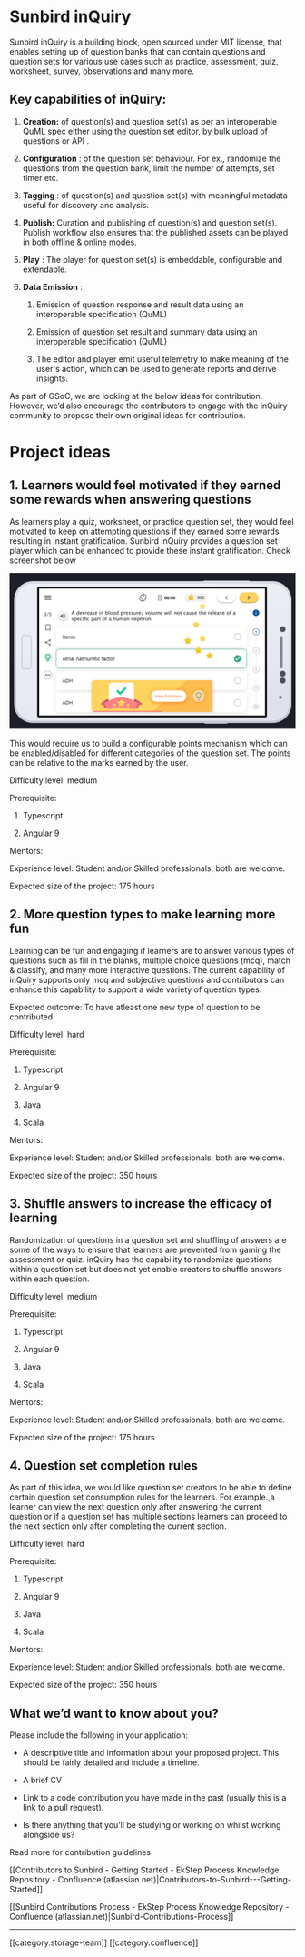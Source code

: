 
# Sunbird inQuiry
Sunbird inQuiry is a building block, open sourced under MIT license, that enables setting up of question banks that can contain questions and question sets for various use cases such as practice, assessment, quiz, worksheet, survey, observations and many more. 


## Key capabilities of inQuiry:

1.  **Creation:**  of question(s) and question set(s) as per an interoperable QuML spec either using the question set editor, by bulk upload of questions or API .


1.  **Configuration** : of the question set behaviour. For ex., randomize the questions from the question bank, limit the number of attempts, set timer etc.


1.  **Tagging** : of question(s) and question set(s) with meaningful metadata useful for discovery and analysis.


1.  **Publish:** Curation and publishing of question(s) and question set(s). Publish workflow also ensures that the published assets can be played in both offline & online modes.


1.  **Play** : The player for question set(s) is embeddable, configurable and extendable.


1.  **Data Emission** :


    1. Emission of question response and result data using an interoperable specification (QuML)


    1. Emission of question set result and summary data using an interoperable specification (QuML)


    1. The editor and player emit useful telemetry to make meaning of the user's action, which can be used to generate reports and derive insights.



    

As part of GSoC, we are looking at the below ideas for contribution. However, we’d also encourage the contributors to engage with the inQuiry community to propose their own original ideas for contribution. 


# Project ideas

## 1. Learners would feel motivated if they earned some rewards when answering questions
As learners play a quiz, worksheet, or practice question set, they would feel motivated to keep on attempting questions if they earned some rewards resulting in instant gratification. Sunbird inQuiry provides a question set player which can be enhanced to provide these instant gratification. Check screenshot below

![](images/storage/image-20220223-101727.png)

This would require us to build a configurable points mechanism which can be enabled/disabled for different categories of the question set. The points can be relative to the marks earned by the user.

Difficulty level: medium

Prerequisite:


1. Typescript


1. Angular 9



Mentors: 

Experience level: Student and/or Skilled professionals, both are welcome.

Expected size of the project: 175 hours




## 2. More question types to make learning more fun
Learning can be fun and engaging if learners are to answer various types of questions such as fill in the blanks, multiple choice questions (mcq), match & classify, and many more interactive questions. The current capability of inQuiry supports only mcq and subjective questions and contributors can enhance this capability to support a wide variety of question types. 

Expected outcome: To have atleast one new type of question to be contributed.

Difficulty level: hard

Prerequisite:


1. Typescript


1. Angular 9


1. Java


1. Scala



Mentors: 

Experience level: Student and/or Skilled professionals, both are welcome.

Expected size of the project: 350 hours




## 3. Shuffle answers to increase the efficacy of learning
Randomization of questions in a question set and shuffling of answers are some of the ways to ensure that learners are prevented from gaming the assessment or quiz. inQuiry has the capability to randomize questions within a question set but does not yet enable creators to shuffle answers within each question. 

Difficulty level: medium

Prerequisite:


1. Typescript


1. Angular 9


1. Java


1. Scala



Mentors: 

Experience level: Student and/or Skilled professionals, both are welcome.

Expected size of the project: 175 hours




## 4. Question set completion rules
As part of this idea, we would like question set creators to be able to define certain question set consumption rules for the learners. For example.,a learner can view the next question only after answering the current question or if a question set has multiple sections learners can proceed to the next section only after completing the current section. 



Difficulty level: hard

Prerequisite:


1. Typescript


1. Angular 9


1. Java


1. Scala



Mentors: 

Experience level: Student and/or Skilled professionals, both are welcome.

Expected size of the project: 350 hours




## What we’d want to know about you?
Please include the following in your application: 


* A descriptive title and information about your proposed project. This should be fairly detailed and include a timeline.


* A brief CV


* Link to a code contribution you have made in the past (usually this is a link to a pull request). 


* Is there anything that you’ll be studying or working on whilst working alongside us?



Read more for contribution guidelines

[[Contributors to Sunbird - Getting Started - EkStep Process Knowledge Repository - Confluence (atlassian.net)|Contributors-to-Sunbird---Getting-Started]]

[[Sunbird Contributions Process - EkStep Process Knowledge Repository - Confluence (atlassian.net)|Sunbird-Contributions-Process]]



*****

[[category.storage-team]] 
[[category.confluence]] 
